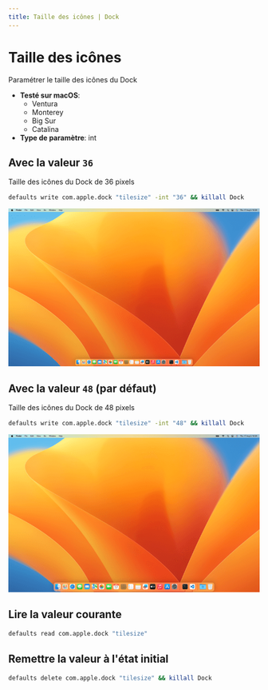 ```yaml
---
title: Taille des icônes | Dock
---
```


# Taille des icônes

Paramétrer le taille des icônes du Dock

<!-- break lists -->

- **Testé sur macOS**:
  - Ventura
  - Monterey
  - Big Sur
  - Catalina
- **Type de paramètre**: int

## Avec la valeur `36`

Taille des icônes du Dock de 36 pixels

```bash
defaults write com.apple.dock "tilesize" -int "36" && killall Dock
```

<img
  src="../../dock/images/tilesize/36.png"
  alt="Exemple avec la valeur 36"
  width="740" height="463" style="height: auto"
/>

## Avec la valeur `48` (par défaut)

Taille des icônes du Dock de 48 pixels

```bash
defaults write com.apple.dock "tilesize" -int "48" && killall Dock
```

<img
  src="../../dock/images/tilesize/48.png"
  alt="Exemple avec la valeur 48"
  width="740" height="463" style="height: auto"
/>

## Lire la valeur courante

```bash
defaults read com.apple.dock "tilesize"
```

## Remettre la valeur à l'état initial

```bash
defaults delete com.apple.dock "tilesize" && killall Dock
```
